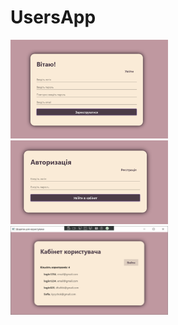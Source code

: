 # UsersApp

<img width="50%" height="50%" src="images/REGISTRATION.png">

<img width="50%" height="50%" src="images/AUTHORIZATION.png">

<img width="50%" height="50%" src="images/USER_PAGE.png">
